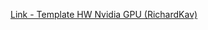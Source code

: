 [Link - Template HW Nvidia GPU (RichardKav)](https://github.com/RichardKav/zabbix-nvidia-smi-integration)
